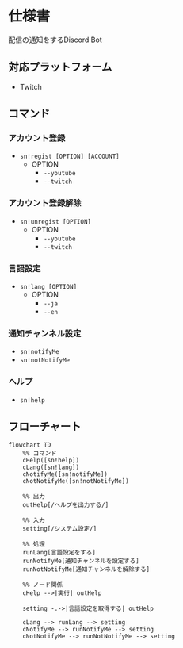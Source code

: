 # 仕様書
配信の通知をするDiscord Bot

## 対応プラットフォーム
* Twitch

## コマンド
### アカウント登録
* `sn!regist [OPTION] [ACCOUNT]`
    * OPTION
        * `--youtube`
        * `--twitch`

### アカウント登録解除
* `sn!unregist [OPTION]`
    * OPTION
        * `--youtube`
        * `--twitch`

### 言語設定
* `sn!lang [OPTION]`
    * OPTION
        * `--ja`
        * `--en`

### 通知チャンネル設定
* `sn!notifyMe`
* `sn!notNotifyMe`

### ヘルプ
* `sn!help`

## フローチャート
```mermaid
flowchart TD
    %% コマンド
    cHelp([sn!help])
    cLang([sn!lang])
    cNotifyMe([sn!notifyMe])
    cNotNotifyMe([sn!notNotifyMe])

    %% 出力
    outHelp[/ヘルプを出力する/]

    %% 入力
    setting[/システム設定/]

    %% 処理
    runLang[言語設定をする]
    runNotifyMe[通知チャンネルを設定する]
    runNotNotifyMe[通知チャンネルを解除する]

    %% ノード関係
    cHelp -->|実行| outHelp

    setting -.->|言語設定を取得する| outHelp

    cLang --> runLang --> setting
    cNotifyMe --> runNotifyMe --> setting
    cNotNotifyMe --> runNotNotifyMe --> setting
```